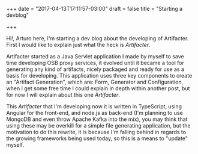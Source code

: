 +++
date = "2017-04-13T17:11:57-03:00"
draft = false
title = "Starting a devblog"

+++

Hi!, Arturo here, I'm starting a dev blog about the developing of Artifacter. First I would like to explain just what the heck is *Artifacter*.

Artifacter started as a Java Servlet application I made by myself to save time developing OSB proxy services, it evolved until it became a tool for generating any kind of artifacts, nicely packaged and ready for use as a basis for developing.
This application uses three key components to create an "Artifact Generation", which are: Form, Generator and Configuration, when I get some free time I could explain in depth within another post, but for now I will explain about this one *Artifacter*.

This *Artifacter* that I'm developing now it is written in TypeScript, using Angular for the front-end, and node.js as back-end (I'm planning to use MongoDB and even throw Apache Kafka into the mix), you may think that using these may be overkill for a simple file generating application, but the motivation to do this rewrite, it is because I'm falling behind in regards to the growing frameworks being used today, so this is a means to "update" myself.

